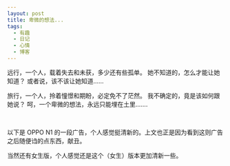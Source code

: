 ```yaml
---
layout: post
title: 卑微的想法...
tags:
  - 有趣
  - 日记
  - 心情
  - 博客
---
```

远行，一个人，载着失去和未获，多少还有些孤单。
她不知道的，怎么才能让她知道？
或者说，该不该让她知道......

旅行，一个人，拎着憧憬和期盼，必定免不了茫然。
我不确定的，竟是该如何跟她说？
呵，一个卑微的想法，永远只能埋在土里.......

&nbsp;

以下是 OPPO N1 的一段广告，个人感觉挺清新的。上文也正是因为看到这则广告之后随便诌的点东西，献丑。



当然还有女生版，个人感觉还是这个（女生）版本更加清新一些。

